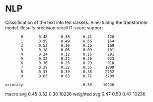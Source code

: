 # NLP
Classification of the text into ten classes. Аine-tuning the transformer model.
Results
             precision    recall  f1-score   support

           0       0.48      0.36      0.41       120
           1       0.99      0.49      0.66       164
           2       0.53      0.16      0.25       169
           3       0.18      0.06      0.09       181
           4       0.24      0.12      0.16       291
           5       0.32      0.22      0.26       623
           6       0.36      0.25      0.29       918
           7       0.39      0.32      0.35      1809
           8       0.37      0.39      0.38      2252
           9       0.63      0.83      0.71      3709

    accuracy                           0.50     10236
   macro avg       0.45      0.32      0.36     10236
weighted avg       0.47      0.50      0.47     10236
